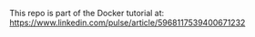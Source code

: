 This repo is part of the Docker tutorial at: https://www.linkedin.com/pulse/article/5968117539400671232
